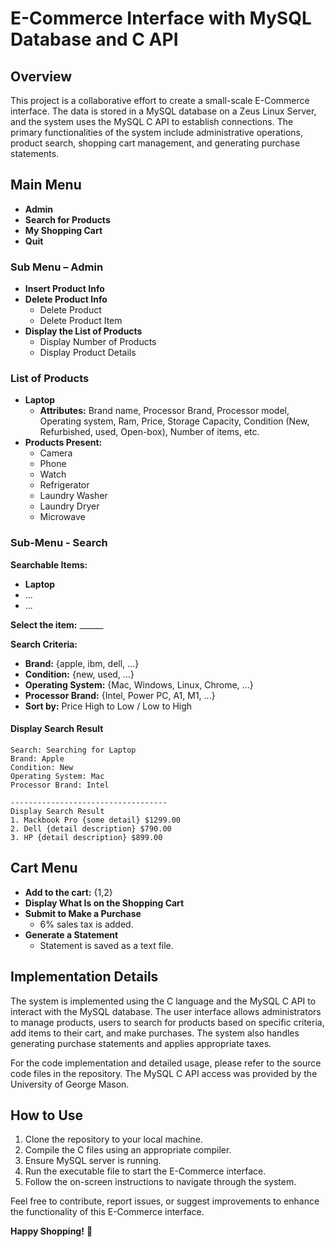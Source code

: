 # E-Commerce Interface with MySQL Database and C API

## Overview

This project is a collaborative effort to create a small-scale E-Commerce interface. The data is stored in a MySQL database on a Zeus Linux Server, and the system uses the MySQL C API to establish connections. The primary functionalities of the system include administrative operations, product search, shopping cart management, and generating purchase statements.

## Main Menu

- **Admin**
- **Search for Products**
- **My Shopping Cart**
- **Quit**

### Sub Menu – Admin

- **Insert Product Info**
- **Delete Product Info**
  - Delete Product
  - Delete Product Item
- **Display the List of Products**
  - Display Number of Products
  - Display Product Details

### List of Products

- **Laptop**
  - **Attributes:** Brand name, Processor Brand, Processor model, Operating system, Ram, Price, Storage Capacity, Condition (New, Refurbished, used, Open-box), Number of items, etc.
- **Products Present:**
  - Camera
  - Phone
  - Watch
  - Refrigerator
  - Laundry Washer
  - Laundry Dryer
  - Microwave

### Sub-Menu - Search

**Searchable Items:**

- **Laptop**
- ...
- ...

**Select the item:** ______

**Search Criteria:**

- **Brand:** {apple, ibm, dell, ...}
- **Condition:** {new, used, ...}
- **Operating System:** {Mac, Windows, Linux, Chrome, ...}
- **Processor Brand:** {Intel, Power PC, A1, M1, ...}
- **Sort by:** Price High to Low / Low to High

#### Display Search Result

```
Search: Searching for Laptop
Brand: Apple
Condition: New
Operating System: Mac
Processor Brand: Intel

-----------------------------------
Display Search Result
1. Mackbook Pro {some detail} $1299.00
2. Dell {detail description} $790.00
3. HP {detail description} $899.00
```

## Cart Menu

- **Add to the cart:** {1,2}
- **Display What Is on the Shopping Cart**
- **Submit to Make a Purchase**
  - 6% sales tax is added.
- **Generate a Statement**
  - Statement is saved as a text file.

## Implementation Details

The system is implemented using the C language and the MySQL C API to interact with the MySQL database. The user interface allows administrators to manage products, users to search for products based on specific criteria, add items to their cart, and make purchases. The system also handles generating purchase statements and applies appropriate taxes.

For the code implementation and detailed usage, please refer to the source code files in the repository. The MySQL C API access was provided by the University of George Mason.

## How to Use

1. Clone the repository to your local machine.
2. Compile the C files using an appropriate compiler.
3. Ensure MySQL server is running.
4. Run the executable file to start the E-Commerce interface.
5. Follow the on-screen instructions to navigate through the system.

Feel free to contribute, report issues, or suggest improvements to enhance the functionality of this E-Commerce interface.

**Happy Shopping!** 🛒
